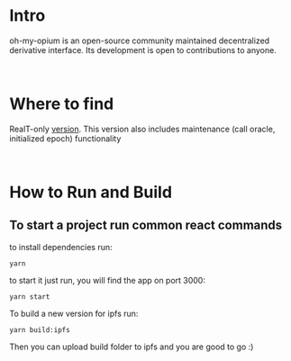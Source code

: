 # Intro
oh-my-opium is an open-source community maintained decentralized derivative interface. Its development is open to contributions to anyone. 

<br>

# Where to find
RealT-only [version](https://cloudflare-ipfs.com/ipfs/QmdTkJ9y3G4NBBJ8MYsAjeAKkBrwqMVq6jzLgp5eJAQKDY/).
This version also includes maintenance (call oracle, initialized epoch) functionality


<br>


# How to Run and Build
## To start a project run common react commands
to install dependencies run:
```
yarn
``` 

to start it just run, you will find the app on port 3000:

```
yarn start
``` 

To build a new version for ipfs run:
```
yarn build:ipfs
```

 Then you can upload build folder to ipfs and you are good to go :)

